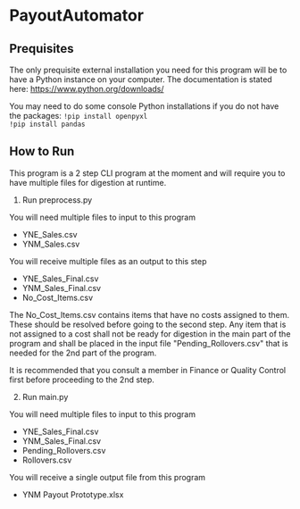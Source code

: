 # PayoutAutomator

## Prequisites

The only prequisite external installation you need for this program will be to have a Python instance on your computer. The documentation is stated here:
https://www.python.org/downloads/

You may need to do some console Python installations if you do not have the packages:
`!pip install openpyxl` \
`!pip install pandas`

## How to Run

This program is a 2 step CLI program at the moment and will require you to have multiple files for digestion at runtime.

1) Run preprocess.py

You will need multiple files to input to this program
- YNE_Sales.csv
- YNM_Sales.csv

You will receive multiple files as an output to this step
- YNE_Sales_Final.csv
- YNM_Sales_Final.csv
- No_Cost_Items.csv

The No_Cost_Items.csv contains items that have no costs assigned to them. These should be resolved before going to the second step. Any item that is not assigned to a cost shall not be ready for digestion in the main part of the
program and shall be placed in the input file "Pending_Rollovers.csv" that is needed for the 2nd part of the program.

It is recommended that you consult a member in Finance or Quality Control first before proceeding to the 2nd step.

2) Run main.py

You will need multiple files to input to this program
- YNE_Sales_Final.csv
- YNM_Sales_Final.csv
- Pending_Rollovers.csv
- Rollovers.csv

You will receive a single output file from this program
- YNM Payout Prototype.xlsx
